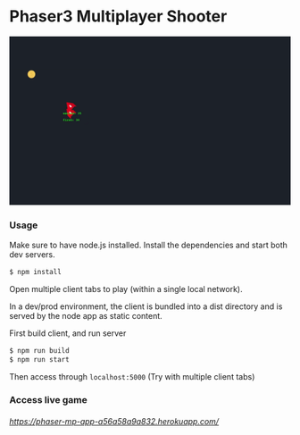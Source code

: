 # Phaser3 Multiplayer Shooter
![Game Demo](updated.gif)
### Usage

Make sure to have node.js installed.
Install the dependencies and start both dev servers.

```sh
$ npm install
```

Open multiple client tabs to play (within a single local network).

In a dev/prod environment, the client is bundled into a dist directory and is served by the node app as static content.

First build client, and run server
```sh
$ npm run build
$ npm run start
```

Then access through `localhost:5000` (Try with multiple client tabs)

### Access live game
###### https://phaser-mp-app-a56a58a9a832.herokuapp.com/
